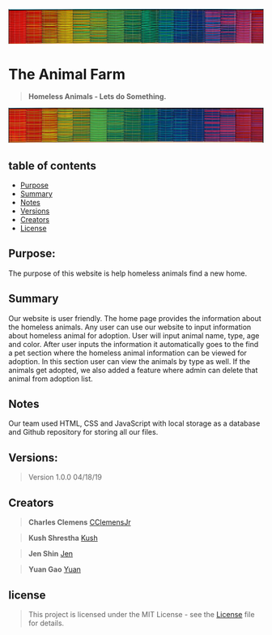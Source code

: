 ![alt text](https://github.com/clothing-color-coordinator/API/blob/master/assets/colorBar1.PNG "Colors")

# The Animal Farm
> **Homeless Animals - Lets do Something.**

![alt text](https://github.com/clothing-color-coordinator/API/blob/master/assets/colorBar2.PNG "Colors")

## table of contents
* [Purpose](#Purpose)
* [Summary](#Summary)
* [Notes](#Notes)
* [Versions](#Versions)
* [Creators](#Creators)
* [License](#License)


## Purpose:
The purpose of this website is help homeless animals find a new home.  

## Summary
Our website is user friendly. The home page provides the information about the homeless animals. Any user can use our website to input information about homeless animal for adoption. User will input animal name, type, age and color. After user inputs the information it automatically goes to the find a pet section where the homeless animal information can be viewed for adoption. In this section user can view the animals by type as well. If the animals get adopted, we also added a feature where admin can delete that animal from adoption list.  

## Notes
Our team used HTML, CSS and JavaScript with local storage as a database and Github repository for storing all our files.  

## Versions:
> Version 1.0.0  04/18/19

## Creators
> **Charles Clemens**  [CClemensJr](https://github.com/CClemensJr)

> **Kush Shrestha**  [Kush](https://github.com/kushshrestha01)

> **Jen Shin**  [Jen](https://github.com/jshin83)

> **Yuan Gao**  [Yuan](https://github.com/ygao0719)


## license
> This project is licensed under the MIT License - see the [License](https://choosealicense.com/licenses/mit/) file for details.
